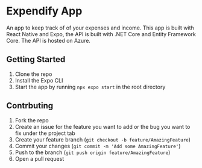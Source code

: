 # Expendify App

An app to keep track of of your expenses and income. This app is built with React Native and Expo, the API is built with .NET Core and Entity Framework Core. The API is hosted on Azure.

## Getting Started

1. Clone the repo
2. Install the Expo CLI
3. Start the app by running `npx expo start` in the root directory

## Contrbuting

1. Fork the repo
2. Create an issue for the feature you want to add or the bug you want to fix under the project tab
3. Create your feature branch (`git checkout -b feature/AmazingFeature`)
4. Commit your changes (`git commit -m 'Add some AmazingFeature'`)
5. Push to the branch (`git push origin feature/AmazingFeature`)
6. Open a pull request
